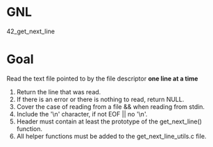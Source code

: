 # GNL
42_get_next_line

# Goal

Read the text file pointed to by the file descriptor <strong>one line at a time</strong>

1. Return the line that was read.
2. If there is an error or there is nothing to read, return NULL.
3. Cover the case of reading from a file && when reading from stdin.
4. Include the '\n' character, if not EOF || no '\n'.
5. Header must contain at least the prototype of the get_next_line() function.
6. All helper functions must be added to the get_next_line_utils.c file.
